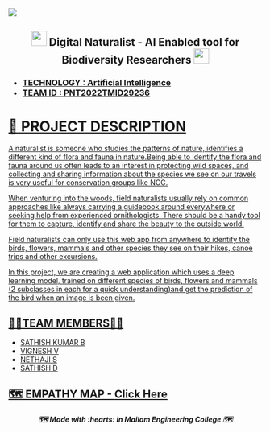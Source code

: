 <a href="https://github.com/IBM-EPBL/IBM-Project-38145-1660373166">
 <img src="https://i.postimg.cc/FH89j8YF/ibm.jpg](https://user-images.githubusercontent.com/113673865/200277981-a6517b93-dad0-435e-858a-cc40299799e8.jpg">
</a>
<h2 align="center"><img src="https://media1.giphy.com/media/f9Auu2zwYo1XGTsSPg/giphy.gif?cid=ecf05e47tnkhhm9of0gy1c66gntftbo34jm2iv8h5o4tq63e&rid=giphy.gif&ct=s" width="30px"> Digital Naturalist - AI Enabled tool for Biodiversity Researchers <img src="https://media1.giphy.com/media/f9Auu2zwYo1XGTsSPg/giphy.gif?cid=ecf05e47tnkhhm9of0gy1c66gntftbo34jm2iv8h5o4tq63e&rid=giphy.gif&ct=s" width="30px"><a href="https://github.com/IBM-EPBL/IBM-Project-46326-1660745221" target="_blank"></h2>
<h3><ul>
<li>TECHNOLOGY : Artificial Intelligence</li>
<li>TEAM ID : PNT2022TMID29236</li>
</h3>



# 📒 PROJECT DESCRIPTION

A naturalist is someone who studies the patterns of nature, identifies a different kind of flora and fauna in nature.Being able to identify the flora and fauna around us often leads to an interest in protecting wild spaces, and collecting and sharing information about the species we see on our travels is very useful for conservation groups like NCC.

When venturing into the woods, field naturalists usually rely on common approaches like always carrying a guidebook around everywhere or seeking help from experienced ornithologists. There should be a handy tool for them to capture, identify and share the beauty to the outside world. 

Field naturalists can only use this web app from anywhere to identify the birds, flowers, mammals and other species they see on their hikes, canoe trips and other excursions.


In this project, we are creating a web application which uses a deep learning model, trained on different species of birds, flowers and mammals (2 subclasses in each for a quick understanding)and get the prediction of the bird when an image is been given.

## 🧑🏻‍TEAM MEMBERS🧑🏻‍

- SATHISH KUMAR B
- VIGNESH V
- NETHAJI S
- SATHISH D


## 🗺️ EMPATHY MAP - [Click Here](https://github.com/IBM-EPBL/IBM-Project-38145-1660373166/blob/main/Project%20Design%20and%20Planning/Ideation%20Phase/EMPATHY%20MAP.pdf)
<div align="center">
 <h5>🗺️  Made with :hearts: in Mailam Engineering College 🗺️ </h5>
